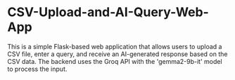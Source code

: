 # CSV-Upload-and-AI-Query-Web-App
This is a simple Flask-based web application that allows users to upload a CSV file, enter a query, and receive an AI-generated response based on the CSV data. The backend uses the Groq API with the 'gemma2-9b-it' model to process the input.
